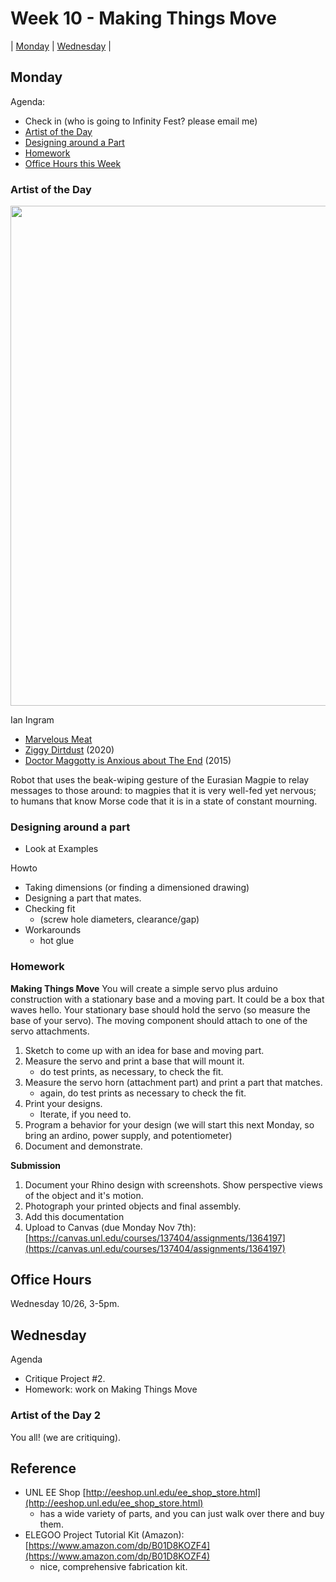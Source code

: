# Week 10 - Making Things Move

| [Monday](#monday) | [Wednesday](#wednesday) |

## Monday
Agenda: 
- Check in (who is going to Infinity Fest? please email me)
- [Artist of the Day](#artist-of-the-day)
- [Designing around a Part](#designing-around-a-part)
- [Homework](#homework)
- [Office Hours this Week](#office-hours)

### Artist of the Day

<img src="https://user-images.githubusercontent.com/1598545/197802241-8decd3ea-c640-4a60-a174-dfc0a9a60fa1.png" width=800>

Ian Ingram 
- [Marvelous Meat](https://www.ianingram.org/machines/2016_marvelousmeat.html)
- [Ziggy Dirtdust](https://www.ianingram.org/machines/2020_ziggy-dirtdust.html) (2020)
- [Doctor Maggotty is Anxious about The End](https://www.ianingram.org/machines/2015_doctormaggotty.html) (2015)

Robot that uses the beak-wiping gesture of the Eurasian Magpie to relay messages to those around: to magpies that it is very well-fed yet nervous; to humans that know Morse code that it is in a state of constant mourning.

### Designing around a part
- Look at Examples

Howto
- Taking dimensions (or finding a dimensioned drawing)
- Designing a part that mates. 
- Checking fit 
  - (screw hole diameters, clearance/gap)
- Workarounds
  - hot glue

### Homework
**Making Things Move**
You will create a simple servo plus arduino construction with a stationary base and a moving part. It could be a box that waves hello. Your stationary base should hold the servo (so measure the base of your servo). The moving component should attach to one of the servo attachments. 
1. Sketch to come up with an idea for base and moving part. 
2. Measure the servo and print a base that will mount it.
   - do test prints, as necessary, to check the fit. 
3. Measure the servo horn (attachment part) and print a part that matches. 
   - again, do test prints as necessary to check the fit.
4. Print your designs. 
   - Iterate, if you need to. 
5. Program a behavior for your design (we will start this next Monday, so bring an ardino, power supply, and potentiometer)
6. Document and demonstrate.

**Submission**
1. Document your Rhino design with screenshots. Show perspective views of the object and it's motion. 
2. Photograph your printed objects and final assembly.
3. Add this documentation 
2. Upload to Canvas (due Monday Nov 7th): [https://canvas.unl.edu/courses/137404/assignments/1364197](https://canvas.unl.edu/courses/137404/assignments/1364197)

## Office Hours

Wednesday 10/26, 3-5pm. 

## Wednesday

Agenda
- Critique Project #2.
- Homework: work on Making Things Move

### Artist of the Day 2

You all! (we are critiquing).

## Reference
- UNL EE Shop [http://eeshop.unl.edu/ee_shop_store.html](http://eeshop.unl.edu/ee_shop_store.html) 
  - has a wide variety of parts, and you can just walk over there and buy them. 
- ELEGOO Project Tutorial Kit (Amazon): [https://www.amazon.com/dp/B01D8KOZF4](https://www.amazon.com/dp/B01D8KOZF4)
  - nice, comprehensive fabrication kit. 
